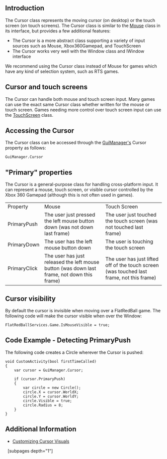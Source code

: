 ## Introduction

The Cursor class represents the moving cursor (on desktop) or the touch screen (on touch screens). The Cursor class is similar to the [Mouse](/frb/docs/index.php?title=FlatRedBall.Input.Mouse.md "FlatRedBall.Input.Mouse") class in its interface, but provides a few additional features:

-   The Cursor is a more abstract class supporting a variety of input sources such as Mouse, Xbox360Gamepad, and TouchScreen
-   The Cursor works very well with the Window class and IWindow interface

We recommend using the Cursor class instead of Mouse for games which have any kind of selection system, such as RTS games.

## Cursor and touch screens

The Cursor can handle both mouse and touch screen input. Many games can use the exact same Cursor class whether written for the mouse or touch screen. Games needing more control over touch screen input can use the [TouchScreen](/documentation/api/flatredball/flatredball-input/flatredball-input-touchscreen/.md "FlatRedBall.Input.TouchScreen") class.

## Accessing the Cursor

The Cursor class can be accessed through the [GuiManager's](/documentation/api/flatredball/flatredball-gui/flatredball-gui-guimanager/.md "FlatRedBall.Gui.GuiManager") Cursor property as follows:

    GuiManager.Cursor

## "Primary" properties

The Cursor is a general-purpose class for handling cross-platform input. It can represent a mouse, touch screen, or visible cursor controlled by the Xbox 360 Gamepad (although this is not often used in games).

|              |                                                                                             |                                                                                           |
|--------------|---------------------------------------------------------------------------------------------|-------------------------------------------------------------------------------------------|
| Property     | Mouse                                                                                       | Touch Screen                                                                              |
| PrimaryPush  | The user just pressed the left mouse button down (was not down last frame)                  | The user just touched the touch screen (was not touched last frame)                       |
| PrimaryDown  | The user has the left mouse button down                                                     | The user is touching the touch screen                                                     |
| PrimaryClick | The user has just released the left mouse button (was down last frame, not down this frame) | The user has just lifted off of the touch screen (was touched last frame, not this frame) |

## Cursor visibility

By default the cursor is invisible when moving over a FlatRedBall game. The following code will make the cursor visible when over the Window:

``` lang:c#
FlatRedBallServices.Game.IsMouseVisible = true;
```

## Code Example - Detecting PrimaryPush

The following code creates a Circle wherever the Cursor is pushed:

    void CustomActivity(bool firstTimeCalled)
    {
        var cursor = GuiManager.Cursor;

        if (cursor.PrimaryPush)
        {
            var circle = new Circle();
            circle.X = cursor.WorldX;
            circle.Y = cursor.WorldY;
            circle.Visible = true;
            circle.Radius = 8;
        }
    }

## Additional Information

-   [Customizing Cursor Visuals](/frb/docs/index.php?title=Customizing_Cursor_Visuals.md "Customizing Cursor Visuals")

  \[subpages depth="1"\]

## 
